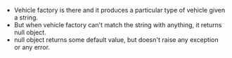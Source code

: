 - Vehicle factory is there and it produces a particular type of vehicle given a string.
- But when vehicle factory can't match the string with anything, it returns null object.
- null object returns some default value, but doesn't raise any exception or any error.